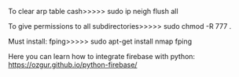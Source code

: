 To clear arp table cash>>>>> sudo ip neigh flush all

To give permissions to all subdirectories>>>>> sudo chmod -R 777 .



Must install:
fping>>>>> sudo apt-get install nmap fping


Here you can learn how to integrate firebase with python:
https://ozgur.github.io/python-firebase/